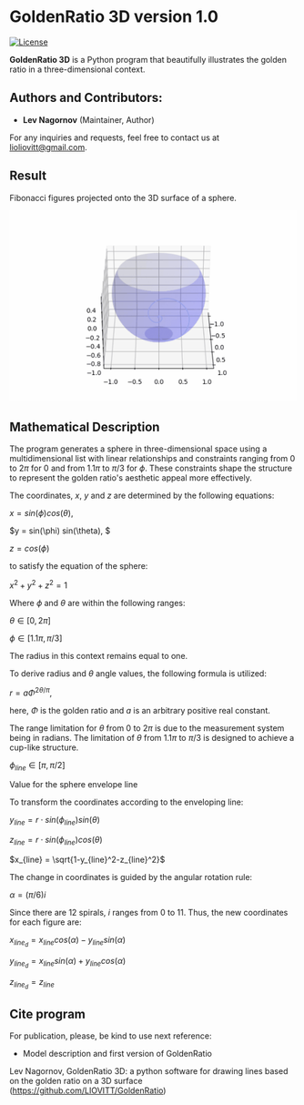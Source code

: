 GoldenRatio 3D version 1.0
====================
[![License](https://img.shields.io/badge/License-MIT-red.svg)](https://github.com/LIOVITT/GoldenRatio/blob/main/LICENSE)

**GoldenRatio 3D** is a Python program that beautifully illustrates the golden ratio in a three-dimensional context.

Authors and Contributors:
---
- **Lev Nagornov** (Maintainer, Author)

For any inquiries and requests, feel free to contact us at lioliovitt@gmail.com.

Result
---

Fibonacci figures projected onto the 3D surface of a sphere.

![My Image](https://github.com/LIOVITT/GoldenRatio/blob/main/image.gif)


Mathematical Description
---
The program generates a sphere in three-dimensional space using a multidimensional list with linear relationships and constraints ranging from 0 to $2\pi$ for 0 and from $1.1\pi$ to $\pi/3$ for $\phi$. These constraints shape the structure to represent the golden ratio's aesthetic appeal more effectively.

The coordinates, $x$, $y$ and $z$ are determined by the following equations:


$x = sin(\phi) cos(\theta),$

$y = sin(\phi) sin(\theta), $

$z = cos(\phi)$

to satisfy the equation of the sphere:

$x^2+y^2+z^2 = 1$

Where $\phi$ and $\theta$ are within the following ranges:

$\theta \in [0, 2\pi]$

$\phi \in [1.1 \pi,\pi/3]$

The radius in this context remains equal to one.

To derive radius and $\theta$ angle values, the following formula is utilized:

$r=a\Phi^{2\theta/\pi}$,

here, $\Phi$ is the golden ratio and $a$ is an arbitrary positive real constant.

The range limitation for $\theta$ from 0 to $2\pi$ is due to the measurement system being in radians. 
The limitation of $\theta$ from $1.1\pi$ to $\pi/3$ is designed to achieve a cup-like structure.

$\phi_{line} \in [\pi, \pi/2]$

Value for the sphere envelope line


To transform the coordinates according to the enveloping line:

$y_{line} = r \cdot sin(\phi_{line})sin(\theta)$

$z_{line} = r \cdot sin(\phi_{line})cos(\theta)$

$x_{line} = \sqrt{1-y_{line}^2-z_{line}^2}$


The change in coordinates is guided by the angular rotation rule:

$\alpha = (\pi/6)i$

Since there are 12 spirals, $i$ ranges from 0 to 11. Thus, the new coordinates for each figure are:

$x_{line_{d}} = x_{line}cos(\alpha) - y_{line}sin(\alpha)$

$y_{line_{d}} = x_{line}sin(\alpha) + y_{line}cos(\alpha)$

$z_{line_{d}} = z_{line}$


## Cite program

For publication, please, be kind to use next reference:

- Model description and first version of GoldenRatio

Lev Nagornov,  GoldenRatio 3D: a python software for drawing lines based on the golden ratio on a 3D surface (https://github.com/LIOVITT/GoldenRatio)

